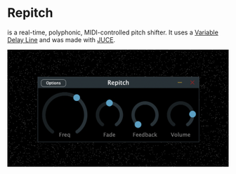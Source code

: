 # Repitch

is a real-time, polyphonic, MIDI-controlled pitch shifter. It uses a [Variable Delay Line](http://msp.ucsd.edu/techniques/latest/book-html/node115.html) and was made with [JUCE](http://www.juce.com).

![](screenshot.png)
